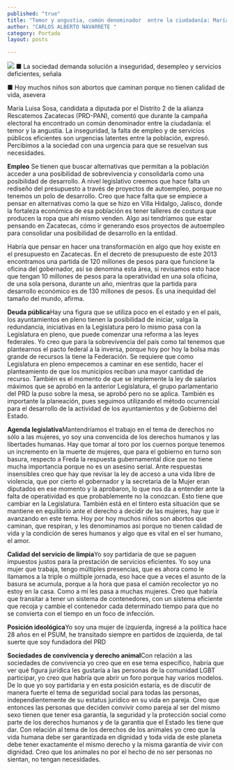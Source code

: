 ```yaml
---
published: "true"
title: "Temor y angustia, común denominador  entre la ciudadanía: María Luisa Sosa"
author: "CARLOS ALBERTO NAVARRETE "
category: Portada
layout: posts

---
```


![](http://i.imgur.com/66YrlyHm.jpg)
■ La sociedad demanda solución a inseguridad, desempleo y servicios deficientes, señala

■ Hoy muchos niños son abortos que caminan porque no tienen calidad de vida, asevera

María Luisa Sosa, candidata a diputada por el Distrito 2 de la alianza Rescatemos Zacatecas (PRD-PAN), comentó que durante la campaña electoral ha encontrado un común denominador entre la ciudadanía: el temor y la angustia.
La inseguridad, la falta de empleo y de servicios públicos eficientes son urgencias latentes entre la población, expresó. Percibimos a la sociedad con una urgencia para que se resuelvan sus necesidades.

**Empleo**
Se tienen que buscar alternativas que permitan a la población acceder a una posibilidad de sobrevivencia y consolidarla como una posibilidad de desarrollo. A nivel legislativo creemos que hace falta un rediseño del presupuesto a través de proyectos de autoempleo, porque no tenemos un polo de desarrollo.
Creo que hace falta que se empiece a pensar en alternativas como la que se hizo en Villa Hidalgo, Jalisco, donde la fortaleza económica de esa población es tener talleres de costura que producen la ropa que ahí mismo venden. Algo así tendríamos que estar pensando en Zacatecas, cómo ir generando esos proyectos de autoempleo para consolidar una posibilidad de desarrollo en la entidad.


Habría que pensar en hacer una transformación en algo que hoy existe en el presupuesto en Zacatecas. En el decreto de presupuesto de este 2013 encontramos una partida de 120 millones de pesos para que funcione la oficina del gobernador, así se denomina esta área, si revisamos esto hace que tengan 10 millones de pesos para la operatividad en una sola oficina, de una sola persona, durante un año, mientras que la partida para desarrollo económico es de 130 millones de pesos. Es una inequidad del tamaño del mundo, afirma.

**Deuda pública**Hay una figura que se utiliza poco en el estado y en el país, los ayuntamientos en pleno tienen la posibilidad de iniciar, valga la redundancia, iniciativas en la Legislatura pero lo mismo pasa con la Legislatura en pleno, que puede comenzar una reforma a las leyes federales. Yo creo que para la sobrevivencia del país como tal tenemos que plantearnos el pacto federal a la inversa, porque hoy por hoy la bolsa más grande de recursos la tiene la Federación.
Se requiere que como Legislatura en pleno empecemos a caminar en ese sentido, hacer el planteamiento de que los municipios reciban una mayor cantidad de recurso. También es el momento de que se implemente la ley de salarios máximos que se aprobó en la anterior Legislatura, el grupo parlamentario del PRD la puso sobre la mesa, se aprobó pero no se aplica.
También es importante la planeación, pues seguimos utilizando el método ocurrencial para el desarrollo de la actividad de los ayuntamientos y de Gobierno del Estado.

**Agenda legislativa**Mantendríamos el trabajo en el tema de derechos no sólo a las mujeres, yo soy una convencida de los derechos humanos y las libertades humanas. Hay que tomar al toro por los cuernos porque tenemos un incremento en la muerte de mujeres, que para el gobierno en turno son basura, respecto a Freda la respuesta gubernamental dice que no tiene mucha importancia porque no es un asesino serial.
Ante respuestas insensibles creo que hay que revisar la ley de acceso a una vida libre de violencia, que por cierto el gobernador y la secretaria de la Mujer eran diputados en ese momento y la aprobaron, lo que nos da a entender ante la falta de operatividad es que probablemente no la conozcan. Esto tiene que cambiar en la Legislatura.
También está en el tintero esta situación que se mantiene en equilibrio ante el derecho a decidir de las mujeres, hay que ir avanzando en este tema. 
Hoy por hoy muchos niños son abortos que caminan, que respiran, y les denominamos así porque no tienen calidad de vida y la condición de seres humanos y algo que es vital en el ser humano, el amor.

**Calidad del servicio de limpia**Yo soy partidaria de que se paguen impuestos justos para la prestación de servicios eficientes. Yo soy una mujer que trabaja, tengo múltiples presencias, que es ahora como le llamamos a la triple o múltiple jornada, eso hace que a veces el asunto de la basura se acumula, porque a la hora que pasa el camión recolector yo no estoy en la casa. Como a mí les pasa a muchas mujeres.
Creo que habría que transitar a tener un sistema de contenedores, con un sistema eficiente que recoja y cambie el contenedor cada determinado tiempo para que no se convierta con el tiempo en un foco de infección.

**Posición ideológica**Yo soy una mujer de izquierda, ingresé a la política hace 28 años en el PSUM, he transitado siempre en partidos de izquierda, de tal suerte que soy fundadora del PRD

**Sociedades de convivencia  y derecho animal**Con relación a las sociedades de convivencia yo creo que en ese tema específico, habría que ver qué figura jurídica les gustaría a las personas de la comunidad LGBT participar, yo creo que habría que abrir un foro porque hay varios modelos.
De lo que yo soy partidaria y en esta posición estaría, es de discutir de manera fuerte el tema de seguridad social para todas las personas, independientemente de su estatus jurídico en su vida en pareja.
Creo que entonces las personas que deciden convivir como pareja al ser del mismo sexo tienen que tener esa garantía, la seguridad y la protección social como parte de los derechos humanos y de la garantía que el Estado les tiene que dar.
Con relación al tema de los derechos de los animales yo creo que la vida humana debe ser garantizada en dignidad y toda vida de este planeta debe tener exactamente el mismo derecho y la misma garantía de vivir con dignidad. 
Creo que los animales no por el hecho de no ser personas no sientan, no tengan necesidades.
